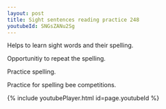 ```yaml
---
layout: post
title: Sight sentences reading practice 248
youtubeId: SNGsZANu2Sg
---
```

 
 
Helps to learn sight words and their spelling.

Opportunitiy to repeat the spelling. 

Practice spelling. 
 
Practice for spelling bee competitions. 
 
{% include youtubePlayer.html id=page.youtubeId %}
 
 
